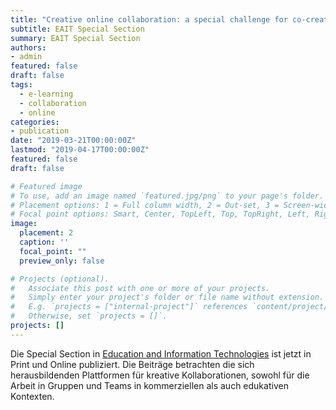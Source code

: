 ```yaml
---
title: "Creative online collaboration: a special challenge for co-creation"
subtitle: EAIT Special Section
summary: EAIT Special Section
authors:
- admin
featured: false
draft: false
tags:
  - e-learning
  - collaboration
  - online
categories:
- publication
date: "2019-03-21T00:00:00Z"
lastmod: "2019-04-17T00:00:00Z"
featured: false
draft: false

# Featured image
# To use, add an image named `featured.jpg/png` to your page's folder.
# Placement options: 1 = Full column width, 2 = Out-set, 3 = Screen-width
# Focal point options: Smart, Center, TopLeft, Top, TopRight, Left, Right, BottomLeft, Bottom, BottomRight
image:
  placement: 2
  caption: ''
  focal_point: ""
  preview_only: false

# Projects (optional).
#   Associate this post with one or more of your projects.
#   Simply enter your project's folder or file name without extension.
#   E.g. `projects = ["internal-project"]` references `content/project/deep-learning/index.md`.
#   Otherwise, set `projects = []`.
projects: []
---
```

Die Special Section in [Education and Information Technologies](https://link.springer.com/journal/10639/24/2/page/3) ist jetzt in Print und Online publiziert. Die Beiträge betrachten die sich herausbildenden Plattformen für kreative Kollaborationen, sowohl für die Arbeit in Gruppen und Teams in kommerziellen als auch edukativen Kontexten.
